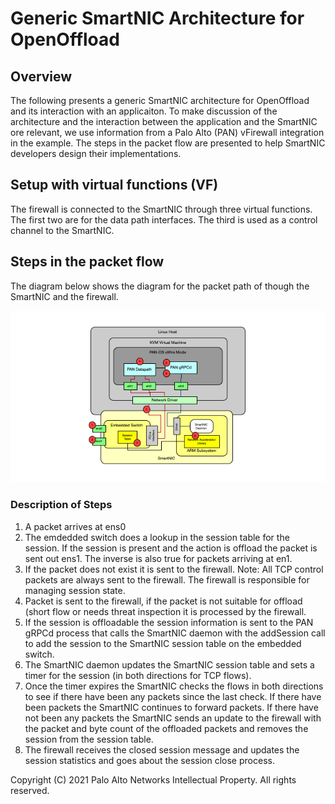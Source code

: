 # Generic SmartNIC Architecture for OpenOffload

## Overview
The following presents a generic SmartNIC architecture for OpenOffload and its interaction with an applicaiton. To make discussion of the architecture and the interaction between the application and the SmartNIC ore relevant, we use information from a Palo Alto (PAN) vFirewall integration in the example. The steps in the packet flow are presented to help SmartNIC developers design their implementations.

## Setup with virtual functions (VF)
The firewall is connected to the SmartNIC through three virtual functions. The first two are for the data path interfaces. The third is used as a control channel to the SmartNIC. 

## Steps in the packet flow
The diagram below shows the diagram for the packet path of though the SmartNIC and the firewall.

![](images/smartnic_arch.png)

### Description of Steps
1. A packet arrives at ens0
2. The emdedded switch does a lookup in the session table for the session. If the session is present and the action is offload the packet is sent out ens1. The inverse is also true for packets arriving at en1.
3. If the packet does not exist it is sent to the firewall. Note: All TCP control packets are always sent to the firewall. The firewall is responsible for managing session state.
4. Packet is sent to the firewall, if the packet is not suitable for offload (short flow or needs threat inspection it is processed by the firewall.
5. If the session is offloadable the session information is sent to the PAN gRPCd process that calls the SmartNIC daemon with the addSession call to add the session to the SmartNIC session table on the embedded switch.
6. The SmartNIC daemon updates the SmartNIC session table and sets a timer for the session (in both directions for TCP flows).
7. Once the timer expires the SmartNIC checks the flows in both directions to see if there have been any packets since the last check. If there have been packets the SmartNIC continues to forward packets. If there have not been any packets the SmartNIC sends an update to the firewall with the packet and byte count of the offloaded packets and removes the session from the session table.
8. The firewall receives the closed session message and updates the session statistics and goes about the session close process.






Copyright (C) 2021 Palo Alto Networks Intellectual Property. All rights reserved.


